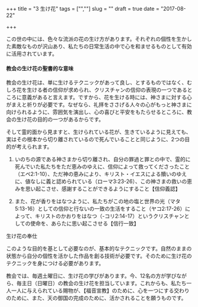 ﻿+++
title = "3 生け花"
tags = ["",""]
slug = ""
draft = true
date = "2017-08-22"

+++

この世の中には、色々な流派の花の生け方があります。それぞれの個性を生かした素敵なものが沢山あり、私たちの日常生活の中で心を和ませるものとして有効に活用されています。

#### 教会の生け花の聖書的な意味

教会の生け花は、単に生けるテクニックがあって良し、とするものではなく、むしろ花を生ける者の信仰が求められ、クリスチャンの信仰の表現の一つであるところに意義があると言えます。ですから、花を生ける時には、神さまに対する心がまえと祈りが必要です。なぜなら、礼拝をささげる人々の心がもっと神さまに向けられるように、雰囲気を演出し、心の喜びと平安をもたらせるところに、教会の生け花の目的の一つがあるからです。

そして霊的面から見ますと、生けられている花が、生きているように見えても、実はその根本から切り離されているので死んでいることと同じように、2つの目的が考えられます。

1. いのちの源である神さまから切り離され、自分の罪過と罪との中で、霊的に死んでいた私たちをただ恵みのゆえに、信仰によって救ってくださったこと（エペ2:1-10）、ただ神の恵みにより、キリスト・イエスによる贖いのゆえに、値なしに義と認められている（ローマ3:23-26）、この神さまの救いの恵みを思い起こさせ、感謝することができるようにすること【信仰義認】

2. また、花が香りをはなつように、私たちがこの地の塩と世界の光（マタ5:13-16）としての信仰と行ないの一致の生活をすること（ヤコ2:17-26）によって、キリストのかおりをはなつ（-コリ2:14-17）というクリスチャンとしての使命を、あらたに思い起こさせる【信行一致】

生け花の奉仕

このような目的を基として必要なのが、基本的なテクニックです。自然のままの状態から自分の個性を活かした作品を創る技術が必要です。そのために生け花のテクニックを身につける必要があります。

教会では、毎週土曜日に、生け花の学びがあります。今、12名の方が学びながら、毎主日（日曜日）の教会の生け花を担当しています。これからも、私たち一人一人に与えられている賜物が、【福音宣教】のために、心を一つにする交わりのために、また、天の御国の完成のために、活かされることを願うものです。